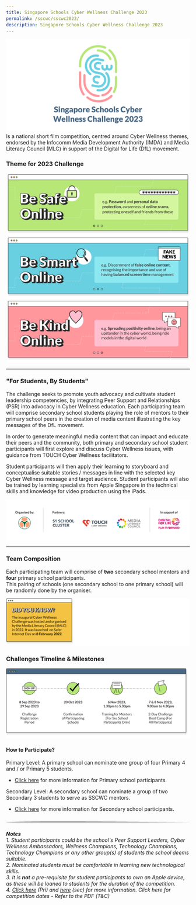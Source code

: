 ```yaml
---
title: Singapore Schools Cyber Wellness Challenge 2023
permalink: /sscwc/sscwc2023/
description: Singapore Schools Cyber Wellness Challenge 2023
---
```

![SSCWC 2023 ](/images/Sscwc/sscwc%202023%20landing.png)<br> 
Is a national short film competition,
centred around Cyber Wellness themes, endorsed by the Infocomm Media Development Authority
(IMDA) and Media Literacy Council (MLC) in support of the Digital for Life (DfL) movement. 

### **Theme for 2023 Challenge**

![Be Safe Online](/images/Sscwc/be%20safe%20online.png)
![Be Smart Online](/images/Sscwc/be%20smart%20online.png)
![Be Kind Online](/images/Sscwc/be%20kind%20online.png)

--- 
### **"For Students, By Students"** 
The challenge seeks to promote youth advocacy and cultivate student leadership competencies, by integrating Peer Support and Relationships (PSR) into advocacy in Cyber Wellness education. Each participating team will comprise secondary school students playing the role of mentors to their primary school peers in the creation of media content illustrating the key messages of the DfL movement.

In order to generate meaningful media content that can impact and educate their peers and the
community, both primary and secondary school student participants will first explore and discuss Cyber Wellness issues, with guidance from TOUCH Cyber Wellness facilitators.

Student participants will then apply their learning to storyboard and conceptualise suitable stories /
messages in line with the selected key Cyber Wellness message and target audience. Student
participants will also be trained by learning specialists from Apple Singapore in the technical skills and knowledge for video production using the iPads.

![Organisers Banner](/images/Sscwc/features%20logos.png)

---

### **Team Composition**

Each participating team will comprise of **two** secondary school mentors and **four** primary school participants. <br>
This pairing of schools (one secondary school to one primary school) will be randomly done by the organiser.

![Trivial](/images/Sscwc/did%20you%20know.png)

### **Challenges Timeline &amp; Milestones**

![Timeline](/images/Sscwc/timeline.png)

#### **How to Participate?**

Primary Level: A primary school can nominate one group of four Primary 4 and / or Primary 5 students. 
* [Click here](https://www.yiochukangsec.moe.edu.sg/) for more information for Primary school participants.

Secondary Level: A secondary school can nominate a group of two Secondary 3 students to serve as SSCWC mentors.

* [Click here](https://www.yiochukangsec.moe.edu.sg/) for more information for Secondary school participants.

![](/images/Sscwc/short%20line.png)

###### **Notes** <br>1. Student participants could be the school's Peer Support Leaders, Cyber Wellness Ambassadors, Wellness Champions, Technology Champions, Technology Champions or any other group(s) of students the school deems suitable. <br>2. Nominated students must be comfortable in learning new technological skills. <br>3. It is **not** a pre-requisite for student participants to own an Apple device, as these will be loaned to students for the duration of the competition. <br>4. [Click here](https://www.yiochukangsec.moe.edu.sg/) (Pri) and [here](https://www.yiochukangsec.moe.edu.sg/) (sec) for more information. Click here for competition dates - Refer to the PDF (T&amp;C)